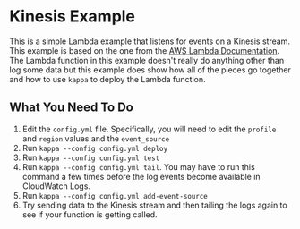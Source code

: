 Kinesis Example
===============

This is a simple Lambda example that listens for events on a Kinesis stream.
This example is based on the one from the
[AWS Lambda Documentation](http://docs.aws.amazon.com/lambda/latest/dg/walkthrough-kinesis-events-adminuser.html).  The Lambda function in this example doesn't really do anything other than log some data but this example does show how all of the pieces go together and how to use ``kappa`` to deploy the Lambda function.

What You Need To Do
-------------------

1. Edit the ``config.yml`` file.  Specifically, you will need to edit the ``profile`` and ``region`` values and the ``event_source``
2. Run ``kappa --config config.yml deploy``
3. Run ``kappa --config config.yml test``
4. Run ``kappa --config config.yml tail``.  You may have to run this command a few times before the log events become available in CloudWatch Logs.
5. Run ``kappa --config config.yml add-event-source``
6. Try sending data to the Kinesis stream and then tailing the logs again to see if your function is getting called.



